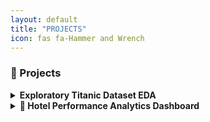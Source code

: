 ```yaml
---
layout: default
title: "PROJECTS"
icon: fas fa-Hammer and Wrench
---
```

### 🚀 Projects

<details>
  <summary><b>Exploratory Titanic Dataset EDA</b></summary>

🔹Tech Stack: <br>
<img src="https://www.python.org/static/community_logos/python-logo.png" width="26"/> Python  
<img src="https://upload.wikimedia.org/wikipedia/commons/e/ed/Pandas_logo.svg" width="26"/> Pandas  
<img src="https://matplotlib.org/_static/images/logo2.svg" width="26"/> Matplotlib  
<img src="https://seaborn.pydata.org/_static/logo-wide-lightbg.svg" width="26"/> Seaborn  

Description: Performed in-depth analysis of the Titanic dataset to uncover survival trends based on gender, class, and age. Created visualizations and derived insights.  <br>
Repo / Demo: https://github.com/weldonkipkoech/titanic-eda  
</details>

<details>
  <summary><b>🏨 Hotel Performance Analytics Dashboard</b></summary>

🔹Tech Stack:<br>
<img src="https://upload.wikimedia.org/wikipedia/commons/c/cf/New_Power_BI_Logo.svg" width="26"/> Power BI  
<img src="https://upload.wikimedia.org/wikipedia/commons/3/34/Microsoft_Office_Excel_%282019–present%29.svg" width="26"/> DAX  
<img src="https://upload.wikimedia.org/wikipedia/commons/5/59/Microsoft_Office_Power_Query_logo.svg" width="26"/> Power Query  
<br>
 Description: A visually rich dashboard analyzing hotel revenue, occupancy, performance metrics, and operational KPIs for multiple luxury properties. Includes insights on ADR, RevPAR, cancellations, and realization rates.  <br>
 Repo / Demo: *(Add link if available)*  
 Download:`Hotel_Dashboard.pbix`<br>
⭐ Metrics Covered: ADR, RevPAR, DBRN, DSRN, DURN, Cancellation & Realization Rates
</details>
